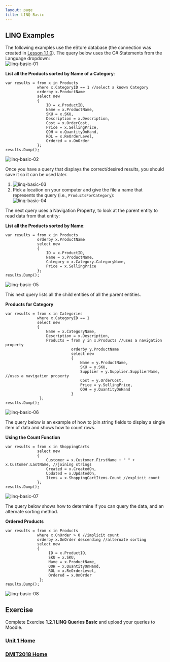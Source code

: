 ```yaml
---
layout: page
title: LINQ Basic
---
```


## LINQ Examples
The following examples use the eStore database (the connection was created in [Lesson 1.1.0](1_1_0.md)). The query below uses the C# Statements from the Language dropdown:<br>
![linq-basic-01](files/linq-basic-01.jpg)

**List all the Products sorted by Name of a Category**:

```
var results = from x in Products
              where x.CategoryID == 1 //select a known Category
              orderby x.ProductName
              select new
              {
                  ID = x.ProductID,
                  Name = x.ProductName,
                  SKU = x.SKU,
                  Description = x.Description,
                  Cost = x.OrderCost,
                  Price = x.SellingPrice, 
                  QOH = x.QuantityOnHand,
                  ROL = x.ReOrderLevel,
                  Ordered = x.OnOrder
              };
results.Dump();
```

![linq-basic-02](files/linq-basic-02.jpg)

Once you have a query that displays the correct/desired results, you should save it so it can be used later.
1. ![linq-basic-03](files/linq-basic-03.jpg)
2.	Pick a location on your computer and give the file a name that represents the query (i.e., `ProductsForCategory`):<br>
![linq-basic-04](files/linq-basic-04.jpg)

The next query uses a Navigation Property, to look at the parent entity to read data from that entity:

**List all the Products sorted by Name**:

```
var results = from x in Products
              orderby x.ProductName
              select new
              {
                  ID = x.ProductID,
                  Name = x.ProductName,
                  Category = x.Category.CategoryName,
                  Price = x.SellingPrice
              };
results.Dump();
```

![linq-basic-05](files/linq-basic-05.jpg)

This next query lists all the child entities of all the parent entities.

**Products for Category**

```
var results = from x in Categories
              where x.CategoryID == 1
              select new
              {
                  Name = x.CategoryName,
                  Description = x.Description,
                  Products = from y in x.Products //uses a navigation property
                             orderby y.ProductName
                             select new
                             {
                                 Name = y.ProductName,
                                 SKU = y.SKU,
                                 Supplier = y.Supplier.SupplierName, //uses a navigation property
                                 Cost = y.OrderCost,
                                 Price = y.SellingPrice,
                                 QOH = y.QuantityOnHand
                             }
               };
results.Dump();
```

![linq-basic-06](files/linq-basic-06.jpg)

The query below is an example of how to join string fields to display a single item of data and shows how to count rows.

**Using the Count Function**

```
var results = from x in ShoppingCarts
              select new
              {
                  Customer = x.Customer.FirstName + " " + x.Customer.LastName, //joining strings
                  Created = x.CreatedOn,
                  Updated = x.UpdatedOn,
                  Items = x.ShoppingCartItems.Count //explicit count
              };
results.Dump();
```

![linq-basic-07](files/linq-basic-07.jpg)

The query below shows how to determine if you can query the data, and an alternate sorting method.

**Ordered Products**

```
var results = from x in Products
              where x.OnOrder > 0 //implicit count
              orderby x.OnOrder descending //alternate sorting
              select new
              {
                   ID = x.ProductID,
                   SKU = x.SKU,
                   Name = x.ProductName,
                   QOH = x.QuantityOnHand,
                   ROL = x.ReOrderLevel,
                   Ordered = x.OnOrder
               };
results.Dump();
```

![linq-basic-08](files/linq-basic-08.jpg)

## Exercise
Complete Exercise **1.2.1 LINQ Queries Basic** and upload your queries to Moodle.

### [Unit 1 Home](linq.md)
### [DMIT2018 Home](../)